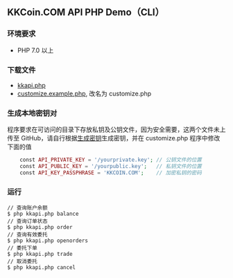 ## KKCoin.COM API PHP Demo（CLI）

### 环境要求

- PHP 7.0 以上

### 下载文件

- [kkapi.php](https://github.com/KKCoinEx/api-php-demo/blob/master/kkapi.php)
- [customize.example.php](https://github.com/KKCoinEx/api-php-demo/blob/master/customize.example.php), 改名为 customize.php

### 生成本地密钥对
程序要求在可访问的目录下存放私钥及公钥文件，因为安全需要，这两个文件未上传至 GitHub，请自行根据[生成密钥](https://github.com/KKCoinEx/api-wiki/wiki/RESTful-Auth-D1.-generate-key-pair)生成密钥，并在 customize.php 程序中修改下面的值

```php
    const API_PRIVATE_KEY = '/yourprivate.key'; // 公钥文件的位置
    const API_PUBLIC_KEY = '/yourpublic.key';   // 私钥文件的位置
    const API_KEY_PASSPHRASE = 'KKCOIN.COM';    // 加密私钥的密码
```

### 运行

```
// 查询账户余额
$ php kkapi.php balance
// 查询订单状态
$ php kkapi.php order
// 查询有效委托
$ php kkapi.php openorders  
// 委托下单
$ php kkapi.php trade
// 取消委托
$ php kkapi.php cancel  
```

